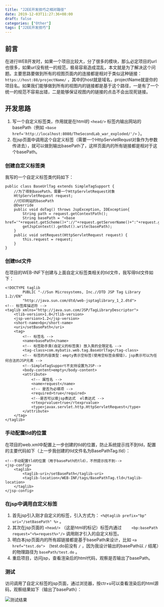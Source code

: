 ```yaml
---
title: "J2EE开发技巧之相对路径"
date: 2019-12-03T11:27:36+08:00
draft: false
categories: ["Other"]
tags: ["J2EE开发技巧"]
---
```


## 前言
在进行WEB开发时，如果一个项目比较大，分了很多的模块，那么必定项目的url也很多，如果url没有统一的规范，极易容易造成混乱，本文就是为了解决这个问题。主要思路要做到所有的视图页面内的连接都是相对于类似这种链接： `https://host:88/projectName/` ，其中的host就是域名，projectName就是你的项目名。如果我们能够做到所有的视图内的链接都是基于这个路径，一是有了一个统一的规范不容易出错，二是能够保证视图内的链接的点击不会出现死链接。

## 开发思路
1. 写一个自定义标签类，作用就是在html的 `<head/>` 标签内输出网站的basePath（例如 `<base href='http://localhost:8080/TheSecondLab_war_exploded/'/>` ）。
2. 在jsp页面中调用这个自定义标签（需要一个HttpServletRequst对象作为参数传进去），就可以做到输出basePath了，这样页面内的所有链接都是相对于这个basePath。

### 创建自定义标签类
我写的一个自定义标签类代码如下：

	public class BaseUrlTag extends SimpleTagSupport {
	    //为了得到basePath，需要一个HttpServletRequest对象
	    HttpServletRequest request;
	    //打印网站的basePath
	    @Override
	    public void doTag() throws JspException, IOException{
	        String path = request.getContextPath();
	        String basePath = "<base href='"+request.getScheme()+"://"+request.getServerName()+":"+request.getServerPort()+path+"/'/>";
	        getJspContext().getOut().write(basePath);
	    }
	    public void setRequest(HttpServletRequest request) {
	        this.request = request;
	    }
	}

### 创建tld文件
在项目的WEB-INF下创建与上面自定义标签类相关的tld文件，我写得tld文件如下：

	<!DOCTYPE taglib
	        PUBLIC "-//Sun Microsystems, Inc.//DTD JSP Tag Library 1.2//EN"
	        "http://java.sun.com/dtd/web-jsptaglibrary_1_2.dtd">
	<!-- 标签库描述符 -->
	<taglib xmlns="http://java.sun.com/JSP/TagLibraryDescriptor">
	    <tlib-version>1.0</tlib-version>
	    <jsp-version>1.2</jsp-version>
	    <short-name>bp</short-name>
	    <uri>/setBasePath</uri>
	    <tag>
	        <!-- 标签名 -->
	        <name>basePath</name>
	        <!-- 标签助手类(自定义的标签类) 放入类的全限定名 -->
	        <tag-class>com.mybatis.web.tag.BaseUrlTag</tag-class>
	        <!-- 标签的内容类型：empty表示空标签(使用空标签会报错)，jsp表示可以为任何合法的JSP元素 -->
	        <!--SimpleTagSupport不支持设置为JSP-->
	        <body-content>empty</body-content>
	        <attribute>
	            <!-- 属性名 -->
	            <name>request</name>
	            <!-- 是否为必填项 -->
	            <required>true</required>
	            <!--是否可以填jsp表达式  el表达式 -->
	            <rtexprvalue>true</rtexprvalue>
	            <type>javax.servlet.http.HttpServletRequest</type>
	        </attribute>
	    </tag>
	</taglib>

### 手动配置tld的位置
在项目的web.xml中配置上一步创建的tld的位置，防止系统提示找不到tld，配置的主要代码如下（上一步我创建的tld文件名为BasePathTag.tld）：

    <!--手动配置tld的位置（用于basePath的tld），不然提示找不到-->
    <jsp-config>
        <taglib>
            <taglib-uri>/setBasePath</taglib-uri>
            <taglib-location>/WEB-INF/tags/BasePathTag.tld</taglib-location>
        </taglib>
    </jsp-config>

### 在jsp中调用自定义标签
1. 首先jsp引入刚才自定义的标签，引入方式为： `<%@taglib prefix="bp" uri="/setBasePath" %>` 。
2. 其次在jsp页面的 `<head/>` （这是html的标记）标签内通过 `    <bp:basePath request="<%=request%>"/>` 调用刚才引入的自定义标签。
3. 明白本jsp页面内的所有超链接都是基于basePath来设计，比如 `<a href="test.do">` （test.do前没有 `/` ，因为我设计输出的basePath以 `/` 结尾）的物理路径为 `basePath/test.do` 。
4. 重启项目，访问jsp，查看渲染后的html代码，观察是否输出了basePath。

### 测试
访问调用了自定义标签的jsp页面，通过浏览器，按ctr+u可以查看渲染后的html源码，观察结果如下（输出了basePath）：

![测试结果][p0]

[p0]:./../media/20191204-1.png